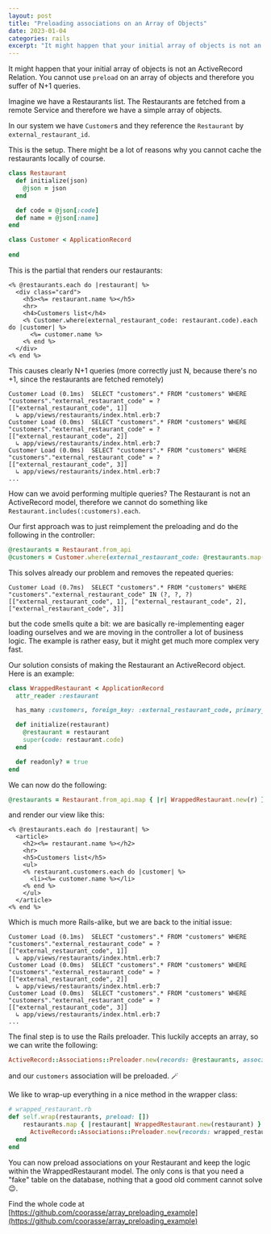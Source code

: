 ```yaml
---
layout: post
title: "Preloading associations on an Array of Objects"
date: 2023-01-04
categories: rails
excerpt: "It might happen that your initial array of objects is not an ActiveRecord Relation. You cannot use preload on an array of objects and therefore you suffer of N+1 queries. Here is the solution."
---
```


It might happen that your initial array of objects is not an ActiveRecord Relation.
You cannot use `preload` on an array of objects and therefore you suffer of N+1 queries.

Imagine we have a Restaurants list. The Restaurants are fetched from a remote Service and therefore we have a simple array of objects.

In our system we have `Customer`s and they reference the `Restaurant` by `external_restaurant_id`.

This is the setup. There might be a lot of reasons why you cannot cache the restaurants locally of course.

```ruby
class Restaurant
  def initialize(json)
    @json = json
  end

  def code = @json[:code]
  def name = @json[:name]
end
```

```ruby
class Customer < ApplicationRecord
  
end
```

This is the partial that renders our restaurants:

```erb
<% @restaurants.each do |restaurant| %>
  <div class="card">
    <h5><%= restaurant.name %></h5>
    <hr>
    <h4>Customers list</h4>
    <% Customer.where(external_restaurant_code: restaurant.code).each do |customer| %>
      <%= customer.name %>
    <% end %>
  </div>
<% end %>
```

This causes clearly N+1 queries (more correctly just N, because there's no +1, since the restaurants are fetched remotely)

```
Customer Load (0.1ms)  SELECT "customers".* FROM "customers" WHERE "customers"."external_restaurant_code" = ?  [["external_restaurant_code", 1]]
  ↳ app/views/restaurants/index.html.erb:7
Customer Load (0.0ms)  SELECT "customers".* FROM "customers" WHERE "customers"."external_restaurant_code" = ?  [["external_restaurant_code", 2]]
  ↳ app/views/restaurants/index.html.erb:7
Customer Load (0.0ms)  SELECT "customers".* FROM "customers" WHERE "customers"."external_restaurant_code" = ?  [["external_restaurant_code", 3]]
  ↳ app/views/restaurants/index.html.erb:7
...
```

How can we avoid performing multiple queries? The Restaurant is not an ActiveRecord model, therefore we cannot do something like `Restaurant.includes(:customers).each`.

Our first approach was to just reimplement the preloading and do the following in the controller:

```ruby
@restaurants = Restaurant.from_api
@customers = Customer.where(external_restaurant_code: @restaurants.map(&:code)).group_by(&:external_restaurant_code)
```

This solves already our problem and removes the repeated queries:

```
Customer Load (0.7ms)  SELECT "customers".* FROM "customers" WHERE "customers"."external_restaurant_code" IN (?, ?, ?)  [["external_restaurant_code", 1], ["external_restaurant_code", 2], ["external_restaurant_code", 3]]
```

but the code smells quite a bit: we are basically re-implementing eager loading ourselves and we are moving in the controller a lot of business logic. The example is rather easy, but it might get much more complex very fast.

Our solution consists of making the Restaurant an ActiveRecord object. Here is an example:

```ruby
class WrappedRestaurant < ApplicationRecord
  attr_reader :restaurant

  has_many :customers, foreign_key: :external_restaurant_code, primary_key: :code

  def initialize(restaurant)
    @restaurant = restaurant
    super(code: restaurant.code)
  end

  def readonly? = true
end
```

We can now do the following:

```ruby 
@restaurants = Restaurant.from_api.map { |r| WrappedRestaurant.new(r) }
```

and render our view like this:

```erb
<% @restaurants.each do |restaurant| %>
  <article>
    <h2><%= restaurant.name %></h2>
    <hr>
    <h5>Customers list</h5>
    <ul>
    <% restaurant.customers.each do |customer| %>
      <li><%= customer.name %></li>
    <% end %>
    </ul>
  </article>
<% end %>
```

Which is much more Rails-alike, but we are back to the initial issue:

```
Customer Load (0.1ms)  SELECT "customers".* FROM "customers" WHERE "customers"."external_restaurant_code" = ?  [["external_restaurant_code", 1]]
  ↳ app/views/restaurants/index.html.erb:7
Customer Load (0.0ms)  SELECT "customers".* FROM "customers" WHERE "customers"."external_restaurant_code" = ?  [["external_restaurant_code", 2]]
  ↳ app/views/restaurants/index.html.erb:7
Customer Load (0.0ms)  SELECT "customers".* FROM "customers" WHERE "customers"."external_restaurant_code" = ?  [["external_restaurant_code", 3]]
  ↳ app/views/restaurants/index.html.erb:7
...
```


The final step is to use the Rails preloader. This luckily accepts an array, so we can write the following:

```ruby
ActiveRecord::Associations::Preloader.new(records: @restaurants, associations: [:customers]).call
```

and our `customers` association will be preloaded. 🪄

We like to wrap-up everything in a nice method in the wrapper class:

```ruby
# wrapped_restaurant.rb
def self.wrap(restaurants, preload: [])
    restaurants.map { |restaurant| WrappedRestaurant.new(restaurant) }.tap do |wrapped_restaurants|
      ActiveRecord::Associations::Preloader.new(records: wrapped_restaurants, associations: preload).call if preload.any?
  end
end
```

You can now preload associations on your Restaurant and keep the logic within the WrappedRestaurant model. The only cons is that you need a "fake" table on the database, nothing that a good old comment cannot solve 😉.

Find the whole code at [https://github.com/coorasse/array_preloading_example](https://github.com/coorasse/array_preloading_example)
